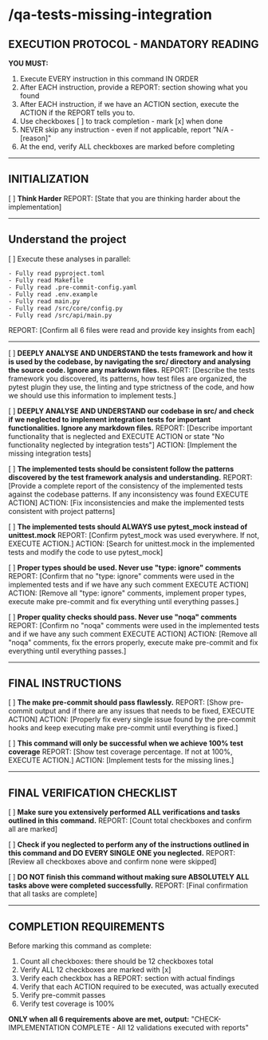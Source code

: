 # /qa-tests-missing-integration

## EXECUTION PROTOCOL - MANDATORY READING

**YOU MUST:**

1. Execute EVERY instruction in this command IN ORDER
2. After EACH instruction, provide a REPORT: section showing what you found
3. After EACH instruction, if we have an ACTION section, execute the ACTION if the REPORT tells you to.
4. Use checkboxes [ ] to track completion - mark [x] when done
5. NEVER skip any instruction - even if not applicable, report "N/A - [reason]"
6. At the end, verify ALL checkboxes are marked before completing

---

## INITIALIZATION

[ ] **Think Harder**
REPORT: [State that you are thinking harder about the implementation]

---

## Understand the project

[ ] Execute these analyses in parallel:

```
- Fully read pyproject.toml
- Fully read Makefile
- Fully read .pre-commit-config.yaml
- Fully read .env.example
- Fully read main.py
- Fully read /src/core/config.py
- Fully read /src/api/main.py
```

REPORT: [Confirm all 6 files were read and provide key insights from each]

---

[ ] **DEEPLY ANALYSE AND UNDERSTAND the tests framework and how it is used by the codebase, by navigating the src/ directory and analysing the source code. Ignore any markdown files.**
REPORT: [Describe the tests framework you discovered, its patterns, how test files are organized, the pytest plugin they use, the linting and type strictness of the code, and how we should use this information to implement tests.]

[ ] **DEEPLY ANALYSE AND UNDERSTAND our codebase in src/ and check if we neglected to implement integration tests for important functionalities. Ignore any markdown files.**
REPORT: [Describe important functionality that is neglected and EXECUTE ACTION or state "No functionality neglected by integration tests"]
ACTION: [Implement the missing integration tests]

[ ] **The implemented tests should be consistent follow the patterns discovered by the test framework analysis and understanding.**
REPORT: [Provide a complete report of the consistency of the implemented tests against the codebase patterns. If any inconsistency was found EXECUTE ACTION]
ACTION: [Fix inconsistencies and make the implemented tests consistent with project patterns]

[ ] **The implemented tests should ALWAYS use pytest_mock instead of unittest.mock**
REPORT: [Confirm pytest_mock was used everywhere. If not, EXECUTE ACTION.]
ACTION: [Search for unittest.mock in the implemented tests and modify the code to use pytest_mock]

[ ] **Proper types should be used. Never use "type: ignore" comments**
REPORT: [Confirm that no "type: ignore" comments were used in the implemented tests and if we have any such comment EXECUTE ACTION]
ACTION: [Remove all "type: ignore" comments, implement proper types, execute make pre-commit and fix everything until everything passes.]

[ ] **Proper quality checks should pass. Never use "noqa" comments**
REPORT: [Confirm no "noqa" comments were used in the implemented tests and if we have any such comment EXECUTE ACTION]
ACTION: [Remove all "noqa" comments, fix the errors properly, execute make pre-commit and fix everything until everything passes.]

---

## FINAL INSTRUCTIONS

[ ] **The make pre-commit should pass flawlessly.**
REPORT: [Show pre-commit output and if there are any issues that needs to be fixed, EXECUTE ACTION]
ACTION: [Properly fix every single issue found by the pre-commit hooks and keep executing make pre-commit until everything is fixed.]

[ ] **This command will only be successful when we achieve 100% test coverage**
REPORT: [Show test coverage percentage. If not at 100%, EXECUTE ACTION.]
ACTION: [Implement tests for the missing lines.]

---

## FINAL VERIFICATION CHECKLIST

[ ] **Make sure you extensively performed ALL verifications and tasks outlined in this command.**
REPORT: [Count total checkboxes and confirm all are marked]

[ ] **Check if you neglected to perform any of the instructions outlined in this command and DO EVERY SINGLE ONE you neglected.**
REPORT: [Review all checkboxes above and confirm none were skipped]

[ ] **DO NOT finish this command without making sure ABSOLUTELY ALL tasks above were completed successfully.**
REPORT: [Final confirmation that all tasks are complete]

---

## COMPLETION REQUIREMENTS

Before marking this command as complete:

1. Count all checkboxes: there should be 12 checkboxes total
2. Verify ALL 12 checkboxes are marked with [x]
3. Verify each checkbox has a REPORT: section with actual findings
4. Verify that each ACTION required to be executed, was actually executed
5. Verify pre-commit passes
6. Verify test coverage is 100%

**ONLY when all 6 requirements above are met, output:**
"CHECK-IMPLEMENTATION COMPLETE - All 12 validations executed with reports"

